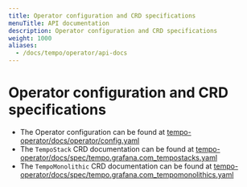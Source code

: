 ```yaml
---
title: Operator configuration and CRD specifications
menuTitle: API documentation
description: Operator configuration and CRD specifications
weight: 1000
aliases:
  - /docs/tempo/operator/api-docs
---
```


# Operator configuration and CRD specifications

* The Operator configuration can be found at [tempo-operator/docs/operator/config.yaml](https://github.com/grafana/tempo-operator/blob/main/docs/operator/config.yaml)
* The `TempoStack` CRD documentation can be found at [tempo-operator/docs/spec/tempo.grafana.com_tempostacks.yaml](https://github.com/grafana/tempo-operator/blob/main/docs/spec/tempo.grafana.com_tempostacks.yaml)
* The `TempoMonolithic` CRD documentation can be found at [tempo-operator/docs/spec/tempo.grafana.com_tempomonolithics.yaml](https://github.com/grafana/tempo-operator/blob/main/docs/spec/tempo.grafana.com_tempomonolithics.yaml)
